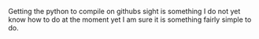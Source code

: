 Getting the python to compile on githubs sight is something I do not yet know how to do at the moment yet I am sure it is something fairly simple to do.
